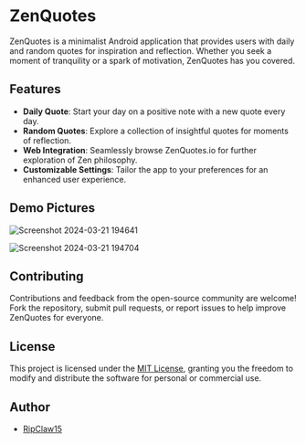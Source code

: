 # ZenQuotes

ZenQuotes is a minimalist Android application that provides users with daily and random quotes for inspiration and reflection. Whether you seek a moment of tranquility or a spark of motivation, ZenQuotes has you covered.

## Features
- **Daily Quote**: Start your day on a positive note with a new quote every day.
- **Random Quotes**: Explore a collection of insightful quotes for moments of reflection.
- **Web Integration**: Seamlessly browse ZenQuotes.io for further exploration of Zen philosophy.
- **Customizable Settings**: Tailor the app to your preferences for an enhanced user experience.

## Demo Pictures

![Screenshot 2024-03-21 194641](https://github.com/RipClaw15/ZenQuotes/assets/34399989/7b988b3e-4e07-4b63-8436-b9b9d449f836)

![Screenshot 2024-03-21 194704](https://github.com/RipClaw15/ZenQuotes/assets/34399989/f6ad446d-220b-4bbb-a72c-1294538ccfa6)


## Contributing
Contributions and feedback from the open-source community are welcome! Fork the repository, submit pull requests, or report issues to help improve ZenQuotes for everyone.

## License
This project is licensed under the [MIT License](LICENSE), granting you the freedom to modify and distribute the software for personal or commercial use.

## Author
- [RipClaw15](https://github.com/RipClaw15)
